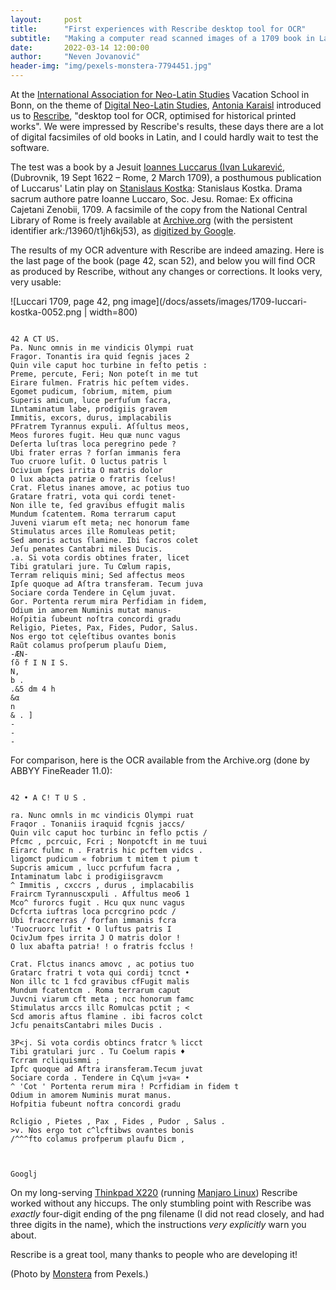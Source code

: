 ```yaml
---
layout:     post
title:      "First experiences with Rescribe desktop tool for OCR"
subtitle:   "Making a computer read scanned images of a 1709 book in Latin."
date:       2022-03-14 12:00:00
author:     "Neven Jovanović"
header-img: "img/pexels-monstera-7794451.jpg"
---
```


At the [International Association for Neo-Latin Studies](http://www.wikidata.org/entity/Q16319503) Vacation School in Bonn, on the theme of [Digital Neo-Latin Studies](https://dnls.hypotheses.org/), [Antonia Karaisl](http://viaf.org/viaf/62161329820052131129) introduced us to [Rescribe](https://rescribe.xyz/rescribe/), "desktop tool for OCR, optimised for historical printed works". We were impressed by Rescribe's results, these days there are a lot of digital facsimiles of old books in Latin, and I could hardly wait to test the software. 

The test was a book by a Jesuit [Ioannes Luccarus (Ivan Lukarević](https://viaf.org/viaf/305596992), (Dubrovnik, 19 Sept 1622 – Rome, 2 March 1709), a posthumous publication of Luccarus' Latin play on [Stanislaus Kostka](http://www.wikidata.org/entity/Q203437): Stanislaus Kostka. Drama sacrum authore patre Ioanne Luccaro, Soc. Jesu. Romae: Ex officina Cajetani Zenobii, 1709. A facsimile of the copy from the National Central Library of Rome is freely available at [Archive.org](https://n2t-dev.n2t.net/ark:/13960/t1jh6kj53) (with the persistent identifier ark:/13960/t1jh6kj53), as [digitized by Google](https://archive.org/details/googlebooks).

The results of my OCR adventure with Rescribe are indeed amazing. Here is the last page of the book (page 42, scan 52), and below you will find OCR as produced by Rescribe, without any changes or corrections. It looks very, very usable:

![Luccari 1709, page 42, png image](/docs/assets/images/1709-luccari-kostka-0052.png  | width=800)


```

42 A CT US.
Pa. Nunc omnis in me vindicis Olympi ruat
Fragor. Tonantis ira quid ſegnis jaces 2
Quin vile caput hoc turbine in feſto petis :
Preme, percute, Feri; Non poteſt in me tut
Eirare fulmen. Fratris hic peſtem vides.
Egomet pudicum, ſobrium, mitem, pium
Superis amicum, luce perfuſum ſacra,
ILntaminatum labe, prodigiis gravem
Immitis, excors, durus, implacabilis
PFratrem Tyrannus expuli. Aſſultus meos,
Meos furores fugit. Heu quæ nunc vagus
Deſerta luſtras loca peregrino pede ?
Ubi frater erras ? forſan immanis fera
Tuo cruore luſit. O luctus patris l
Ocivium ſpes irrita O matris dolor
O lux abacta patriæ o fratris ſcelus!
Crat. Fletus inanes amove, ac potius tuo
Gratare fratri, vota qui cordi tenet-
Non ille te, ſed gravibus effugit malis
Mundum ſcatentem. Roma terrarum caput
Juveni viarum eſt meta; nec honorum fame
Stimulatus arces ille Romuleas petit;
Sed amoris actus ſlamine. Ibi ſacros colet
Jeſu penates Cantabri miles Ducis.
.a. Si vota cordis obtines frater, licet
Tibi gratulari jure. Tu Cœlum rapis,
Terram reliquis mini; Sed affectus meos
Ipſe quoque ad Aſtra transferam. Tecum juva
Sociare corda Tendere in Cęlum juvat.
Gor. Portenta rerum mira Perfidiam in fidem,
Odium in amorem Numinis mutat manus-
Hoſpitia ſubeunt noſtra concordi gradu
Religio, Pietes, Pax, Fides, Pudor, Salus.
Nos ergo tot cęleſtibus ovantes bonis
Raũt colamus proſperum plauſu Diem,
-ÆN-
ſõ f I N I S.
N,
b .
.&5 dm ︎4 h
&α
︎n
& . ]
-
-
-

```

For comparison, here is the OCR available from the Archive.org (done by ABBYY FineReader 11.0):

```

42 • A C! T U S . 

ra. Nunc omnls in mc vindicis Olympi ruat 
Fraqor . Tonaniis iraquid fcgnis jaccs/ 
Quin vilc caput hoc turbinc in feflo pctis / 
Pfcmc , pcrcuic, Fcri ; Nonpotcft in me tuui 
Eirarc fulmc n . Fratris hic pcftem vidcs . 
ligomct pudicum « fobrium t mitem t pium t 
Supcris amicum , lucc pcrfufum facra , 
Intaminatum labc i prodigiisgravcm 
^ Immitis , cxccrs , durus , implacabilis 
Fraircm Tyrannuscxpuli . Affultus meo6 1 
Mco^ furorcs fugit . Hcu qux nunc vagus 
Dcfcrta iuftras loca pcrcgrino pcdc / 
Ubi fraccrerras / forfan immanis fcra 
'Tuocruorc lufit • O luftus patris I 
OcivJum fpes irrita J O matris dolor ! 
O lux abafta patria! ! o fratris fcclus ! 

Crat. Flctus inancs amovc , ac potius tuo 
Gratarc fratri t vota qui cordij tcnct • 
Non illc tc 1 fcd gravibus cfFugit malis 
Mundum fcatentcm . Roma terrarum caput 
Juvcni viarum cft meta ; ncc honorum famc 
Stimulatus arccs illc Romulcas pctit ; < 
Scd amoris aftus flamine . ibi facros colct 
Jcfu penaitsCantabri miles Ducis . 

3P<j. Si vota cordis obtincs fratcr % licct 
Tibi gratulari jurc . Tu Coelum rapis ♦ 
Tcrram rcliquismmi ; 
Ipfc quoque ad Aftra iransferam.Tecum juvat 
Sociare corda . Tendere in Cq\um j«va« • 
^ 'Cot ' Portenta rerum mira ! Pcrfidiam in fidem t 
Odium in amorem Numinis murat manus. 
Hofpitia fubeunt noftra concordi gradu 

Rcligio , Pietes , Pax , Fides , Pudor , Salus . 
>v. Nos ergo tot c^lcftibws ovantes bonis 
/^^^fto colamus profperum plaufu Dicm , 



Googlj 

```

On my long-serving [Thinkpad X220](http://www.wikidata.org/entity/Q86374335) (running [Manjaro Linux](http://www.wikidata.org/entity/Q3285992)) Rescribe worked without any hiccups. The only stumbling point with Rescribe was *exactly* four-digit ending of the png filename (I did not read closely, and had three digits in the name), which the instructions *very explicitly* warn you about.

Rescribe is a great tool, many thanks to people who are developing it!

(Photo by [Monstera](https://www.pexels.com/@gabby-k) from Pexels.)
